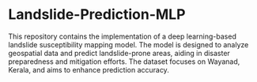 # Landslide-Prediction-MLP
This repository contains the implementation of a deep learning-based landslide susceptibility mapping model. The model is designed to analyze geospatial data and predict landslide-prone areas, aiding in disaster preparedness and mitigation efforts. The dataset focuses on Wayanad, Kerala, and aims to enhance prediction accuracy.
